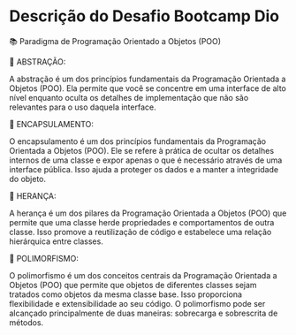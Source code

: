 # Descrição do Desafio Bootcamp Dio


📚 Paradigma de Programação Orientado a Objetos (POO)


🔺 ABSTRAÇÃO:

A abstração é um dos princípios fundamentais da Programação Orientada a Objetos (POO). Ela permite que você se concentre em uma interface de alto nível enquanto oculta os detalhes de implementação que não são relevantes para o uso daquela interface.

🔺 ENCAPSULAMENTO:

O encapsulamento é um dos princípios fundamentais da Programação Orientada a Objetos (POO). Ele se refere à prática de ocultar os detalhes internos de uma classe e expor apenas o que é necessário através de uma interface pública. Isso ajuda a proteger os dados e a manter a integridade do objeto.

🔺 HERANÇA:

A herança é um dos pilares da Programação Orientada a Objetos (POO) que permite que uma classe herde propriedades e comportamentos de outra classe. Isso promove a reutilização de código e estabelece uma relação hierárquica entre classes.

🔺 POLIMORFISMO:

O polimorfismo é um dos conceitos centrais da Programação Orientada a Objetos (POO) que permite que objetos de diferentes classes sejam tratados como objetos da mesma classe base. Isso proporciona flexibilidade e extensibilidade ao seu código. O polimorfismo pode ser alcançado principalmente de duas maneiras: sobrecarga e sobrescrita de métodos.

